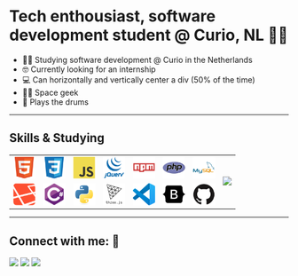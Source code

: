 # Tech enthousiast, software development student @ Curio, NL 👨‍🎓

- 👨‍🎓 Studying software development @ Curio in the Netherlands
- 🤓 Currently looking for an internship
- 💻 Can horizontally and vertically center a div (50% of the time)
- 👨‍🚀 Space geek
- 🥁 Plays the drums

----
## Skills & Studying
  
<table>
  
  <tbody>
  <tr>
    <td> <img src="https://github.com/devicons/devicon/blob/master/icons/html5/html5-original.svg" alt="HTML5" width="40px" title="HTML5"/> </td>
    <td> <img src="https://github.com/devicons/devicon/blob/master/icons/css3/css3-original.svg" alt="CSS3" width="40px" title="CSS3"/> </td>
    <td> <img src="https://github.com/devicons/devicon/blob/master/icons/javascript/javascript-original.svg" alt="JavaScript" width="40px" title="JavaScript"/> </td>
    <td> <img src="https://github.com/devicons/devicon/blob/master/icons/jquery/jquery-plain-wordmark.svg" alt="jQuery" width="40px" title="jQuery"/> </td>
    <td> <img src="https://github.com/devicons/devicon/blob/master/icons/npm/npm-original-wordmark.svg" alt="NPM" width="40px" title="NPM"/> </td>
    <td> <img src="https://github.com/devicons/devicon/blob/master/icons/php/php-original.svg" alt="PHP" width="40px" title="PHP"/> </td>
    <td> <img src="https://github.com/devicons/devicon/blob/master/icons/mysql/mysql-original-wordmark.svg" alt="MySQL" width="40px" title="MySQL"/> </td>
    <td rowspan="2">
      <a href="https://github.com/anuraghazra/github-readme-stats)">
        <img src="https://github-readme-stats.vercel.app/api/top-langs/?username=moosmas&layout=compact&hide=typescript&theme=dark&langs_count=5"/></a>
    </td>
  </tr>
    
  <tr>
    <td> <img src="https://github.com/devicons/devicon/blob/master/icons/laravel/laravel-plain.svg" alt="Laravel" width="40px" title="Laravel"/> </td>
    <td> <img src="https://github.com/devicons/devicon/blob/master/icons/csharp/csharp-original.svg" alt="C#" width="40px" title="C#"/> </td>
    <td> <img src="https://github.com/devicons/devicon/blob/master/icons/python/python-original.svg" alt="Python" width="40px" title="Python"/> </td>
    <td> <img src="https://github.com/devicons/devicon/blob/master/icons/threejs/threejs-original-wordmark.svg" alt="ThreeJS" width="40px" title="ThreeJS"/> </td>
    <td> <img src="https://github.com/devicons/devicon/blob/master/icons/vscode/vscode-original.svg" alt="Visual Studio Code" width="40px" title="Visual Studio Code"/> </td>
    <td> <img src="https://github.com/devicons/devicon/blob/master/icons/bootstrap/bootstrap-plain.svg" alt="Bootstrap" width="40px" title="Bootstrap"/> </td>
    <td> <img src="https://github.com/devicons/devicon/blob/master/icons/github/github-original.svg" alt="GitHub" width="40px" title="GitHub"/> </td>
  </tr>
  </tbody>
  
</table>

---
## Connect with me: 🤝

[![](https://img.shields.io/badge/LinkedIn-0077B5?style=for-the-badge&logo=linkedin&logoColor=white)](https://linkedin.com/in/sambrands)
[![](https://img.shields.io/badge/GitHub-100000?style=for-the-badge&logo=github&logoColor=white)](https://github.com/MoosMas)
[![](https://img.shields.io/endpoint?url=https%3A%2F%2Fsambrands.dev%2Fbadge.json)](https://sambrands.dev)
